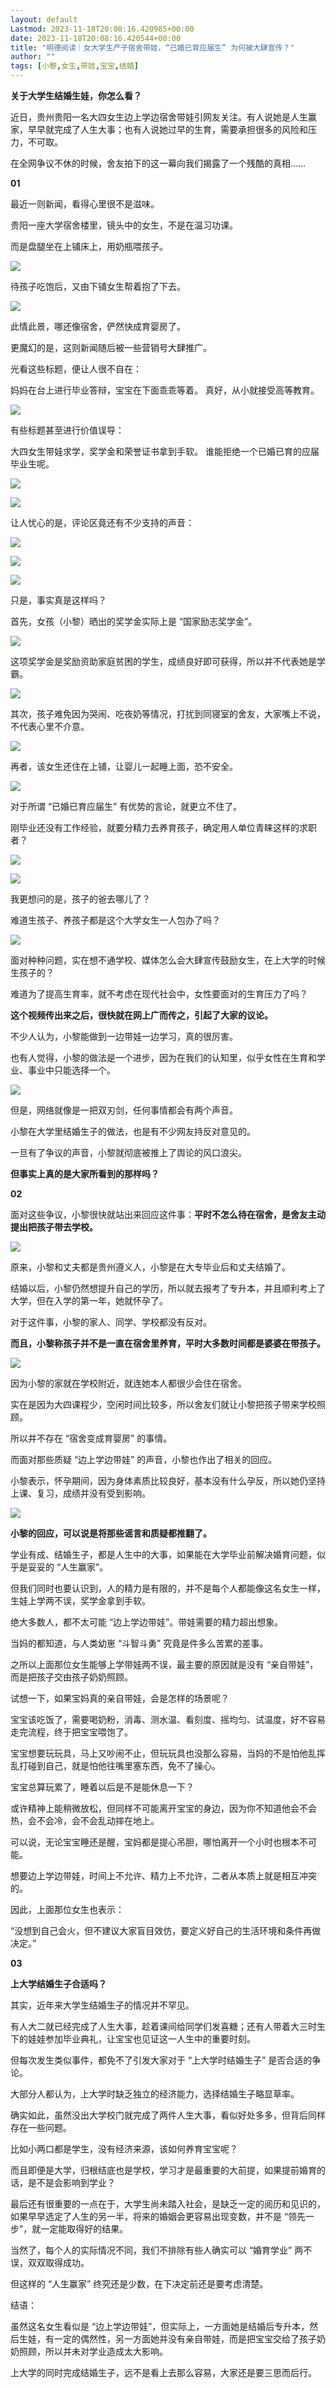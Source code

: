 ```yaml
---
layout: default
Lastmod: 2023-11-18T20:08:16.420985+00:00
date: 2023-11-18T20:08:16.420544+00:00
title: "明德阅读｜女大学生产子宿舍带娃，“已婚已育应届生” 为何被大肆宣传？"
author: ""
tags: [小黎,女生,带娃,宝宝,结婚]
---
```


**关于大学生结婚生娃，你怎么看？**

近日，贵州贵阳一名大四女生边上学边宿舍带娃引网友关注。有人说她是人生赢家，早早就完成了人生大事；也有人说她过早的生育，需要承担很多的风险和压力，不可取。

在全网争议不休的时候，舍友拍下的这一幕向我们揭露了一个残酷的真相……

**01**

最近一则新闻，看得心里很不是滋味。

贵阳一座大学宿舍楼里，镜头中的女生，不是在温习功课。

而是盘腿坐在上铺床上，用奶瓶喂孩子。

![](https://images.weserv.nl/?url=https%3A//chinadigitaltimes.net/chinese/files/2023/11/image-1700295575598.png)

待孩子吃饱后，又由下铺女生帮着抱了下去。

![](https://images.weserv.nl/?url=https%3A//chinadigitaltimes.net/chinese/files/2023/11/image-1700295591590.png)

此情此景，哪还像宿舍，俨然快成育婴房了。

更魔幻的是，这则新闻随后被一些营销号大肆推广。

光看这些标题，便让人很不自在：

妈妈在台上进行毕业答辩，宝宝在下面乖乖等着。 真好，从小就接受高等教育。

![](https://images.weserv.nl/?url=https%3A//chinadigitaltimes.net/chinese/files/2023/11/image-1700295617903.png)

有些标题甚至进行价值误导：

大四女生带娃求学，奖学金和荣誉证书拿到手软。 谁能拒绝一个已婚已育的应届毕业生呢。

![](https://images.weserv.nl/?url=https%3A//chinadigitaltimes.net/chinese/files/2023/11/image-1700295642042.png)

  

![](https://images.weserv.nl/?url=https%3A//chinadigitaltimes.net/chinese/files/2023/11/image-1700295648411.png)

让人忧心的是，评论区竟还有不少支持的声音：

![](https://images.weserv.nl/?url=https%3A//chinadigitaltimes.net/chinese/files/2023/11/image-1700295667441.png)

  

![](https://images.weserv.nl/?url=https%3A//chinadigitaltimes.net/chinese/files/2023/11/image-1700295671621.png)

  

![](https://images.weserv.nl/?url=https%3A//chinadigitaltimes.net/chinese/files/2023/11/image-1700295677696.png)

只是，事实真是这样吗？

首先，女孩（小黎）晒出的奖学金实际上是 “国家励志奖学金”。

![](https://images.weserv.nl/?url=https%3A//chinadigitaltimes.net/chinese/files/2023/11/image-1700295690817.png)

这项奖学金是奖励资助家庭贫困的学生，成绩良好即可获得，所以并不代表她是学霸。

![](https://images.weserv.nl/?url=https%3A//chinadigitaltimes.net/chinese/files/2023/11/image-1700295704055.png)

其次，孩子难免因为哭闹、吃夜奶等情况，打扰到同寝室的舍友，大家嘴上不说，不代表心里不介意。

![](https://images.weserv.nl/?url=https%3A//chinadigitaltimes.net/chinese/files/2023/11/image-1700295726465.png)

再者，该女生还住在上铺，让婴儿一起睡上面，恐不安全。

![](https://images.weserv.nl/?url=https%3A//chinadigitaltimes.net/chinese/files/2023/11/image-1700295740238.png)

对于所谓 “已婚已育应届生” 有优势的言论，就更立不住了。

刚毕业还没有工作经验，就要分精力去养育孩子，确定用人单位青睐这样的求职者？

![](https://images.weserv.nl/?url=https%3A//chinadigitaltimes.net/chinese/files/2023/11/image-1700295807100.png)

  

![](https://images.weserv.nl/?url=https%3A//chinadigitaltimes.net/chinese/files/2023/11/image-1700295813536.png)

我更想问的是，孩子的爸去哪儿了？

难道生孩子、养孩子都是这个大学女生一人包办了吗？

![](https://images.weserv.nl/?url=https%3A//chinadigitaltimes.net/chinese/files/2023/11/image-1700295826113.png)

面对种种问题，实在想不通学校、媒体怎么会大肆宣传鼓励女生，在上大学的时候生孩子的？

难道为了提高生育率，就不考虑在现代社会中，女性要面对的生育压力了吗？

**这个视频传出来之后，很快就在网上广而传之，引起了大家的议论。**

不少人认为，小黎能做到一边带娃一边学习，真的很厉害。

也有人觉得，小黎的做法是一个进步，因为在我们的认知里，似乎女性在生育和学业、事业中只能选择一个。

![](https://images.weserv.nl/?url=https%3A//chinadigitaltimes.net/chinese/files/2023/11/image-1700295852935.png)

但是，网络就像是一把双刃剑，任何事情都会有两个声音。

小黎在大学里结婚生子的做法，也是有不少网友持反对意见的。

一旦有了争议的声音，小黎就彻底被推上了舆论的风口浪尖。

**但事实上真的是大家所看到的那样吗？**

**02**

面对这些争议，小黎很快就站出来回应这件事：**平时不怎么待在宿舍，是舍友主动提出把孩子带去学校。**

![](https://images.weserv.nl/?url=https%3A//chinadigitaltimes.net/chinese/files/2023/11/image-1700295870931.png)

原来，小黎和丈夫都是贵州遵义人，小黎是在大专毕业后和丈夫结婚了。

结婚以后，小黎仍然想提升自己的学历，所以就去报考了专升本，并且顺利考上了大学，但在入学的第一年，她就怀孕了。

对于这件事，小黎的家人、同学、学校都没有反对。

**而且，小黎称孩子并不是一直在宿舍里养育，平时大多数时间都是婆婆在带孩子。**

![](https://images.weserv.nl/?url=https%3A//chinadigitaltimes.net/chinese/files/2023/11/image-1700295888249.png)

因为小黎的家就在学校附近，就连她本人都很少会住在宿舍。

实在是因为大四课程少，空闲时间比较多，所以舍友们就让小黎把孩子带来学校照顾。

所以并不存在 “宿舍变成育婴房” 的事情。

而面对那些质疑 “边上学边带娃” 的声音，小黎也作出了相关的回应。

小黎表示，怀孕期间，因为身体素质比较良好，基本没有什么孕反，所以她仍坚持上课、复习，成绩并没有受到影响。

![](https://images.weserv.nl/?url=https%3A//chinadigitaltimes.net/chinese/files/2023/11/image-1700295903311.png)

**小黎的回应，可以说是将那些谣言和质疑都推翻了。**

学业有成、结婚生子，都是人生中的大事，如果能在大学毕业前解决婚育问题，似乎是妥妥的 “人生赢家”。

但我们同时也要认识到，人的精力是有限的，并不是每个人都能像这名女生一样，生娃上学两不误，奖学金拿到手软。

绝大多数人，都不太可能 “边上学边带娃”。带娃需要的精力超出想象。

当妈的都知道，与人类幼崽 “斗智斗勇” 究竟是件多么苦累的差事。

之所以上面那位女生能够上学带娃两不误，最主要的原因就是没有 “亲自带娃”，而是把孩子交由孩子奶奶照顾。

试想一下，如果宝妈真的亲自带娃，会是怎样的场景呢？

宝宝该吃饭了，需要喝奶粉，消毒、测水温、看刻度、摇均匀、试温度，好不容易走完流程，终于把宝宝喂饱了。

宝宝想要玩玩具，马上又吵闹不止，但玩玩具也没那么容易，当妈的不是怕他乱挥乱打碰到自己，就是怕他往嘴里塞东西，免不了操心。

宝宝总算玩累了，睡着以后是不是能休息一下？

或许精神上能稍微放松，但同样不可能离开宝宝的身边，因为你不知道他会不会热，会不会冷，会不会乱动摔在地上。

可以说，无论宝宝睡还是醒，宝妈都是提心吊胆，哪怕离开一个小时也根本不可能。

想要边上学边带娃，时间上不允许、精力上不允许，二者从本质上就是相互冲突的。

因此，上面那位女生也表示：

“没想到自己会火，但不建议大家盲目效仿，要定义好自己的生活环境和条件再做决定。”

**03**

**上大学结婚生子合适吗？**

其实，近年来大学生结婚生子的情况并不罕见。

有人大二就已经完成了人生大事，趁着课间给同学们发喜糖；还有人带着大三时生下的娃娃参加毕业典礼，让宝宝也见证这一人生中的重要时刻。

但每次发生类似事件，都免不了引发大家对于 “上大学时结婚生子” 是否合适的争论。

大部分人都认为，上大学时缺乏独立的经济能力，选择结婚生子略显草率。

确实如此，虽然没出大学校门就完成了两件人生大事，看似好处多多，但背后同样存在一些问题。

比如小两口都是学生，没有经济来源，该如何养育宝宝呢？

而且即便是大学，归根结底也是学校，学习才是最重要的大前提，如果提前婚育的话，是不是会影响到学业？

最后还有很重要的一点在于，大学生尚未踏入社会，是缺乏一定的阅历和见识的，如果早早选定了人生的另一半，将来的婚姻会更容易出现变数，并不是 “领先一步”，就一定能取得好的结果。

当然了，每个人的实际情况不同，我们不排除有些人确实可以 “婚育学业” 两不误，双双取得成功。

但这样的 “人生赢家” 终究还是少数，在下决定前还是要考虑清楚。

结语：

虽然这名女生看似是 “边上学边带娃”，但实际上，一方面她是结婚后专升本，然后生娃，有一定的偶然性，另一方面她并没有亲自带娃，而是把宝宝交给了孩子奶奶照顾，所以并未对学业造成太大影响。

上大学的同时完成结婚生子，远不是看上去那么容易，大家还是要三思而后行。

